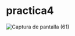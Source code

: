 # practica4
![Captura de pantalla (61)](https://github.com/brandon48d/practica4/assets/147564408/e963e5e0-8db7-41c1-b529-d0d36b65f066)
